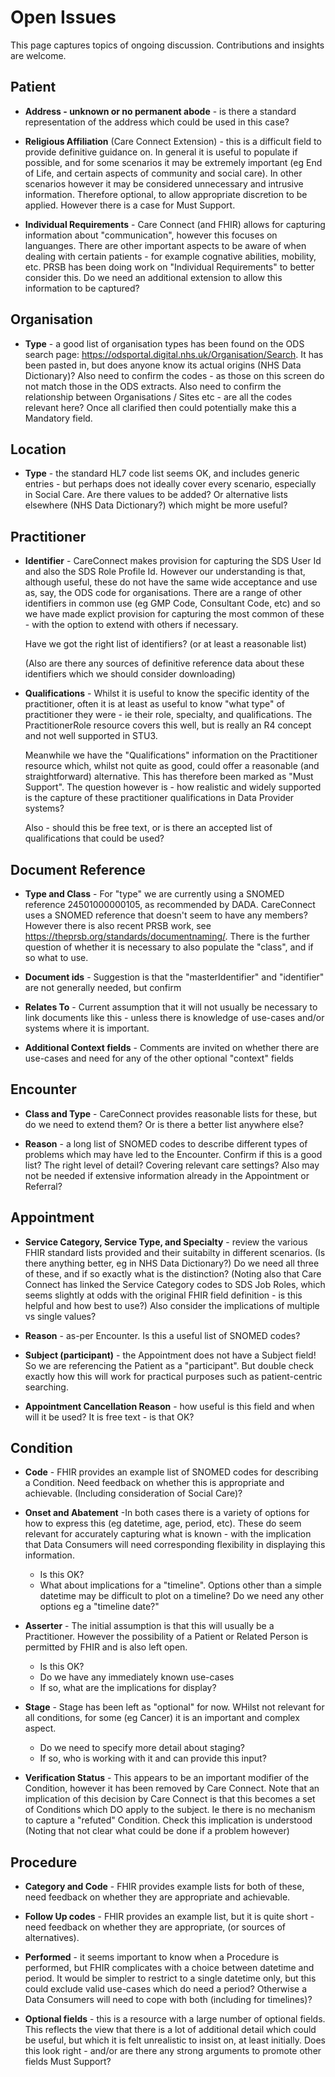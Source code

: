 # **Open Issues**

This page captures topics of ongoing discussion. Contributions and insights are welcome.

## **Patient**
 - **Address - unknown or no permanent abode** - is there a standard representation of the address which could be used in this case?
 - **Religious Affiliation** (Care Connect Extension) - this is a difficult field to provide definitive guidance on. In general it is useful to populate if possible, and for some scenarios it may be extremely important (eg End of Life, and certain aspects of community and social care). In other scenarios however it may be considered unnecessary and intrusive information. Therefore optional, to allow appropriate discretion to be applied. However there is a case for Must Support.

  - **Individual Requirements** - Care Connect (and FHIR) allows for capturing information about "communication", however this focuses on languanges. There are other important aspects to be aware of when dealing with certain patients - for example cognative abilities, mobility, etc. PRSB has been doing work on "Individual Requirements" to better consider this. Do we need an additional extension to allow this information to be captured?

## **Organisation**
 - **Type** - a good list of organisation types has been found on the ODS search page: <https://odsportal.digital.nhs.uk/Organisation/Search>. It has been pasted in, but does anyone know its actual origins (NHS Data Dictionary)? Also need to confirm the codes - as those on this screen do not match those in the ODS extracts. Also need to confirm the relationship between Organisations / Sites etc - are all the codes relevant here? Once all clarified then could potentially make this a Mandatory field.


## **Location**
 - **Type** - the standard HL7 code list seems OK, and includes generic entries - but perhaps does not ideally cover every scenario, especially in Social Care. Are there values to be added? Or alternative lists elsewhere (NHS Data Dictionary?) which might be more useful?


## **Practitioner**
 - **Identifier** - CareConnect makes provision for capturing the SDS User Id and also the SDS Role Profile Id. However our understanding is that, although useful, these do not have the same wide acceptance and use as, say, the ODS code for organisations. There are a range of other identifiers in common use (eg GMP Code, Consultant Code, etc) and so we have made explict provision for capturing the most common of these - with the option to extend with others if necessary. 

   Have we got the right list of identifiers? (or at least a reasonable list)

   (Also are there any sources of definitive reference data about these identifiers which we should consider downloading)

 - **Qualifications** - Whilst it is useful to know the specific identity of the practitioner, often it is at least as useful to know "what type" of practitioner they were - ie their role, specialty, and qualifications. The PractitionerRole resource covers this well, but is really an R4 concept and not well supported in STU3. 
 
   Meanwhile we have the "Qualifications" information on the Practitioner resource which, whilst not quite as good, could offer a reasonable (and straightforward) alternative. This has therefore been marked as "Must Support". The question however is - how realistic and widely supported is the capture of these practitioner qualifications in Data Provider systems?

   Also - should this be free text, or is there an accepted list of qualifications that could be used?


## **Document Reference**
 - **Type and Class** - For "type" we are currently using a SNOMED reference 24501000000105, as recommended by DADA. CareConnect uses a SNOMED reference that doesn't seem to have any members? However there is also recent PRSB work, see <https://theprsb.org/standards/documentnaming/>. There is the further question of whether it is necessary to also populate the "class", and if so what to use.

 - **Document ids** - Suggestion is that the "masterIdentifier" and "identifier" are not generally needed, but confirm

 - **Relates To** - Current assumption that it will not usually be necessary to link documents like this - unless there is knowledge of use-cases and/or systems where it is important.

 - **Additional Context fields** - Comments are invited on whether there are use-cases and need for any of the other optional "context" fields


## **Encounter**
 - **Class and Type** - CareConnect provides reasonable lists for these, but do we need to extend them? Or is there a better list anywhere else?

 - **Reason** -  a long list of SNOMED codes to describe different types of problems which may have led to the Encounter. Confirm if this is a good list? The right level of detail? Covering relevant care settings? Also may not be needed if extensive information already in the Appointment or Referral?


## **Appointment**
 - **Service Category, Service Type, and Specialty** - review the various FHIR standard lists provided and their suitabilty in different scenarios. (Is there anything better, eg in NHS Data Dictionary?) Do we need all three of these, and if so exactly what is the distinction? (Noting also that Care Connect has linked the Service Category codes to SDS Job Roles, which seems slightly at odds with the original FHIR field definition - is this helpful and how best to use?) Also consider the implications of multiple vs single values?

  - **Reason** -  as-per Encounter. Is this a useful list of SNOMED codes?

 - **Subject (participant)** - the Appointment does not have a Subject field! So we are referencing the Patient as a "participant". But double check exactly how this will work for practical purposes such as patient-centric searching.

  - **Appointment Cancellation Reason** - how useful is this field and when will it be used? It is free text - is that OK?
 
  
## **Condition**

 - **Code** - FHIR provides an example list of SNOMED codes for describing a Condition. Need feedback on whether this is appropriate and achievable. (Including consideration of Social Care)?

 - **Onset and Abatement** -In both cases there is a variety of options for how to express this (eg datetime, age, period, etc). These do seem relevant for accurately capturing what is known - with the implication that Data Consumers will need corresponding flexibility in displaying this information.
   - Is this OK?
   - What about implications for a "timeline". Options other than a simple datetime may be difficult to plot on a timeline? Do we need any other options eg a "timeline date?"

 -  **Asserter** - The initial assumption is that this will usually be a Practitioner. However the possibility of a Patient or Related Person is permitted by FHIR and is also left open.
     - Is this OK?
     - Do we have any immediately known use-cases
     - If so, what are the implications for display?

  - **Stage** - Stage has been left as "optional" for now. WHilst not relevant for all conditions, for some (eg Cancer) it is an important and complex aspect.
     - Do we need to specify more detail about staging?
     - If so, who is working with it and can provide this input?


- **Verification Status** - This appears to be an important modifier of the Condition, however it has been removed by Care Connect. Note that an implication of this decision by Care Connect is that this becomes a set of Conditions which DO apply to the subject. Ie there is no mechanism to capture a "refuted" Condition. Check this implication is understood (Noting that not clear what could be done if a problem however)


## **Procedure**

 - **Category and Code** - FHIR provides example lists for both of these, need feedback on whether they are appropriate and achievable. 

  - **Follow Up codes** - FHIR provides an example list, but it is quite short - need feedback on whether they are appropriate, (or sources of alternatives). 
 
 - **Performed** - it seems important to know when a Procedure is performed, but FHIR complicates with a choice between datetime and period. It would be simpler to restrict to a single datetime only, but this could exclude valid use-cases which do need a period? Otherwise a Data Consumers will need to cope with both (including for timelines)?

 - **Optional fields** - this is a resource with a large number of optional fields. This reflects the view that there is a lot of additional detail which could be useful, but which it is felt unrealistic to insist on, at least initially. Does this look right - and/or are there any strong arguments to promote other fields Must Support?

